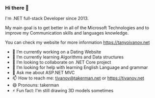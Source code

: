 ### Hi there 👋

I'm .NET full-stack Developer since 2013.

My main goal is to get better in all of the Microsoft Technologies and to improve my Communication skills and languages knowledge.

You can check my website for more information https://tanyoivanov.net 

- 🔭 I’m currently working on a Dating Website
- 🌱 I’m currently learning Algorithms and Data structures
- 👯 I’m looking to collaborate on .NET Core project
- 🤔 I’m looking for help with learning English Language and grammar
- 💬 Ask me about ASP.NET MVC
- 📫 How to reach me: tivanov@takerman.net or https://tivanov.net
- 😄 Pronouns: takerman
- ⚡ Fun fact: I'm still drawing 3D models sometimes
